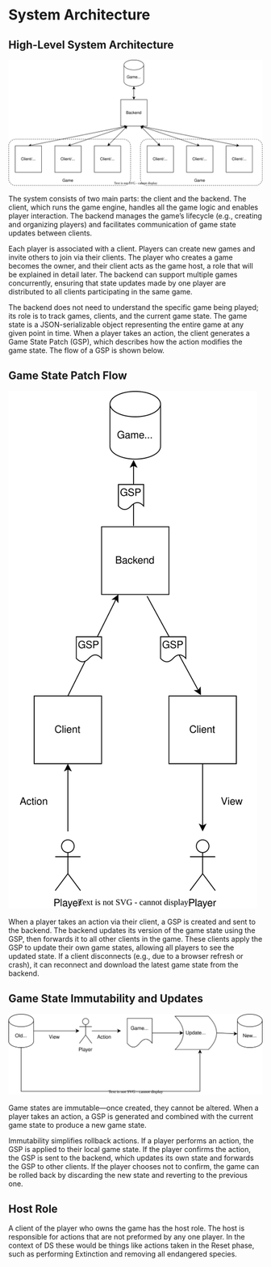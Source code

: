# System Architecture

## High-Level System Architecture

![High Level Systems Architecture](./img/high-level-system-arch.drawio.svg "High Level Systems Architecture")

The system consists of two main parts: the client and the backend. The client, which runs the game engine, handles all the game logic and enables player interaction. The backend manages the game’s lifecycle (e.g., creating and organizing players) and facilitates communication of game state updates between clients.

Each player is associated with a client. Players can create new games and invite others to join via their clients. The player who creates a game becomes the owner, and their client acts as the game host, a role that will be explained in detail later. The backend can support multiple games concurrently, ensuring that state updates made by one player are distributed to all clients participating in the same game.

The backend does not need to understand the specific game being played; its role is to track games, clients, and the current game state. The game state is a JSON-serializable object representing the entire game at any given point in time. When a player takes an action, the client generates a Game State Patch (GSP), which describes how the action modifies the game state. The flow of a GSP is shown below.

## Game State Patch Flow

![Game State Patch Flow](./img/game-state-flow.drawio.svg "Game State Patch Flow")

When a player takes an action via their client, a GSP is created and sent to the backend. The backend updates its version of the game state using the GSP, then forwards it to all other clients in the game. These clients apply the GSP to update their own game states, allowing all players to see the updated state. If a client disconnects (e.g., due to a browser refresh or crash), it can reconnect and download the latest game state from the backend.

## Game State Immutability and Updates

![Game State Update](./img/game-state-update.drawio.svg "Game State Update")

Game states are immutable—once created, they cannot be altered. When a player takes an action, a GSP is generated and combined with the current game state to produce a new game state.

Immutability simplifies rollback actions. If a player performs an action, the GSP is applied to their local game state. If the player confirms the action, the GSP is sent to the backend, which updates its own state and forwards the GSP to other clients. If the player chooses not to confirm, the game can be rolled back by discarding the new state and reverting to the previous one.

## Host Role

A client of the player who owns the game has the host role. The host is responsible for actions that are not preformed by any one player. In the context of DS these would be things like actions taken in the Reset phase, such as performing Extinction and removing all endangered species.
